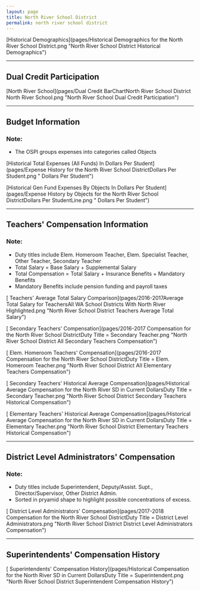 ```yaml
---
layout: page
title: North River School District
permalink: north river school district
---
```



[Historical Demographics](pages/Historical Demographics for the North River School District.png "North River School District Historical Demographics")

___

## Dual Credit Participation

[North River School](pages/Dual Credit BarChartNorth River School District North River School.png "North River School Dual Credit Participation")


___

## Budget Information
### Note:
- The OSPI groups expenses into categories called Objects

[Historical Total Expenses (All Funds) In Dollars Per Student](pages/Expense History for the North River School DistrictDollars Per Student.png " Dollars Per Student")

[Historical Gen Fund Expenses By Objects In Dollars Per Student](pages/Expense History by Objects for the North River School DistrictDollars Per StudentLine.png " Dollars Per Student")


___

## Teachers' Compensation Information
### Note:
- Duty titles include Elem. Homeroom Teacher, Elem. Specialist Teacher, Other Teacher, Secondary Teacher
- Total Salary = Base Salary + Supplemental Salary
- Total Compensation = Total Salary + Insurance Benefits + Mandatory Benefits
- Mandatory Benefits include pension funding and payroll taxes

[ Teachers' Average Total Salary Comparison](pages/2016-2017Average Total Salary for TeachersAll WA School Districts With North River Highlighted.png "North River School District Teachers Average Total Salary")

[ Secondary Teachers' Compensation](pages/2016-2017 Compensation for the North River School DistrictDuty Title = Secondary Teacher.png "North River School District All Secondary Teachers Compensation")

[ Elem. Homeroom Teachers' Compensation](pages/2016-2017 Compensation for the North River School DistrictDuty Title = Elem. Homeroom Teacher.png "North River School District All Elementary Teachers Compensation")

[ Secondary Teachers' Historical Average Compensation](pages/Historical Average Compensation for the North River SD in Current DollarsDuty Title = Secondary Teacher.png "North River School District Secondary Teachers Historical Compensation")

[ Elementary Teachers' Historical Average Compensation](pages/Historical Average Compensation for the North River SD in Current DollarsDuty Title = Elementary Teacher.png "North River School District Elementary Teachers Historical Compensation")


___

## District Level Administrators' Compensation

### Note:
- Duty titles include Superintendent, Deputy/Assist. Supt., Director/Supervisor, Other District Admin.
- Sorted in pryamid shape to highlight possible concentrations of excess.

[ District Level Administrators' Compensation](pages/2017-2018 Compensation for the North River School DistrictDuty Title = District Level Administrators.png "North River School District District Level Administrators Compensation")


___

## Superintendents' Compensation History

[ Superintendents' Compensation History](pages/Historical Compensation for the North River SD in Current DollarsDuty Title = Superintendent.png "North River School District Superintendent Compensation History")

